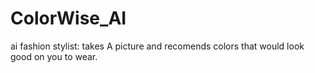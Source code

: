 # ColorWise_AI
 ai fashion stylist: takes A picture and recomends colors that would look good on you to wear.

 

